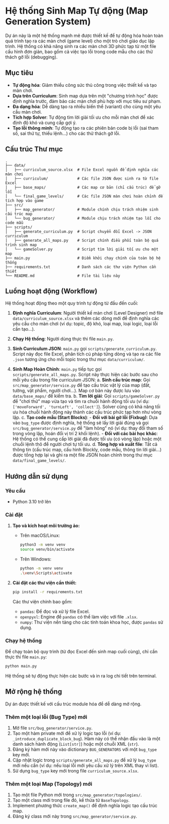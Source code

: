 # Hệ thống Sinh Map Tự động (Map Generation System)

Dự án này là một hệ thống mạnh mẽ được thiết kế để tự động hóa hoàn toàn quá trình tạo ra các màn chơi (game level) cho một trò chơi giáo dục lập trình. Hệ thống có khả năng sinh ra các màn chơi 3D phức tạp từ một file cấu hình đơn giản, bao gồm cả việc tạo lỗi trong code mẫu cho các thử thách gỡ lỗi (debugging).

## Mục tiêu

- **Tự động hóa**: Giảm thiểu công sức thủ công trong việc thiết kế và tạo màn chơi.
- **Dựa trên Curriculum**: Sinh map dựa trên một "chương trình học" được định nghĩa trước, đảm bảo các màn chơi phù hợp với mục tiêu sư phạm.
- **Đa dạng hóa**: Dễ dàng tạo ra nhiều biến thể (variant) cho cùng một yêu cầu màn chơi.
- **Tích hợp Solver**: Tự động tìm lời giải tối ưu cho mỗi màn chơi để xác định độ khó và cung cấp gợi ý.
- **Tạo lỗi thông minh**: Tự động tạo ra các phiên bản code bị lỗi (sai tham số, sai thứ tự, thiếu lệnh...) cho các thử thách gỡ lỗi.

## Cấu trúc Thư mục

```
.
├── data/
│   ├── curriculum_source.xlsx  # File Excel nguồn để định nghĩa các màn chơi
│   ├── curriculum/             # Các file JSON được sinh ra từ file Excel
│   ├── base_maps/              # Các map cơ bản (chỉ cấu trúc) để gỡ lỗi
│   └── final_game_levels/      # Các file JSON màn chơi hoàn chỉnh để tích hợp vào game
├── src/
│   ├── map_generator/          # Module chính chịu trách nhiệm sinh cấu trúc map
│   └── bug_generator/          # Module chịu trách nhiệm tạo lỗi cho code mẫu
├── scripts/
│   ├── generate_curriculum.py  # Script chuyển đổi Excel -> JSON curriculum
│   ├── generate_all_maps.py    # Script chính điều phối toàn bộ quá trình sinh map
│   └── gameSolver.py           # Script tìm lời giải tối ưu cho một map
├── main.py                     # Điểm khởi chạy chính của toàn bộ hệ thống
├── requirements.txt            # Danh sách các thư viện Python cần thiết
└── README.md                   # File tài liệu này
```

## Luồng hoạt động (Workflow)

Hệ thống hoạt động theo một quy trình tự động từ đầu đến cuối:

1.  **Định nghĩa Curriculum**: Người thiết kế màn chơi (Level Designer) mở file `data/curriculum_source.xlsx` và thêm các dòng mới để định nghĩa các yêu cầu cho màn chơi (ví dụ: topic, độ khó, loại map, loại logic, loại lỗi cần tạo...).

2.  **Chạy Hệ thống**: Người dùng thực thi file `main.py`.

3.  **Sinh Curriculum JSON**: `main.py` gọi `scripts/generate_curriculum.py`. Script này đọc file Excel, phân tích cú pháp từng dòng và tạo ra các file `.json` tương ứng cho mỗi topic trong thư mục `data/curriculum/`.

4.  **Sinh Map Hoàn Chỉnh**: `main.py` tiếp tục gọi `scripts/generate_all_maps.py`. Script này thực hiện các bước sau cho mỗi yêu cầu trong file curriculum JSON:
    a.  **Sinh cấu trúc map**: Gọi `src/map_generator/service.py` để tạo cấu trúc vật lý của map (đất, tường, vật phẩm, người chơi...). Map cơ bản này được lưu vào `data/base_maps/` để kiểm tra.
    b.  **Tìm lời giải**: Gọi `scripts/gameSolver.py` để "chơi thử" map vừa tạo và tìm ra chuỗi hành động tối ưu (ví dụ: `['moveForward', 'turnLeft', 'collect']`). Solver cũng có khả năng tối ưu hóa chuỗi hành động này thành các cấu trúc phức tạp hơn như vòng lặp.
    c.  **Tạo code mẫu (Start Blocks)**:
        - **Đối với bài gỡ lỗi (Fixbug)**: Dựa vào `bug_type` được định nghĩa, hệ thống sẽ lấy lời giải đúng và gọi `src/bug_generator/service.py` để "làm hỏng" nó (ví dụ: thay đổi tham số trong vòng lặp, hoán đổi vị trí 2 khối lệnh).
        - **Đối với các bài học khác**: Hệ thống có thể cung cấp lời giải đã được tối ưu (có vòng lặp) hoặc một chuỗi lệnh thô để người chơi tự tối ưu.
    d.  **Tổng hợp và xuất file**: Tất cả thông tin (cấu trúc map, cấu hình Blockly, code mẫu, thông tin lời giải...) được tổng hợp lại và ghi ra một file JSON hoàn chỉnh trong thư mục `data/final_game_levels/`.

## Hướng dẫn sử dụng

### Yêu cầu

- Python 3.10 trở lên

### Cài đặt

1.  **Tạo và kích hoạt môi trường ảo:**

    *   Trên macOS/Linux:
        ```bash
        python3 -m venv venv
        source venv/bin/activate
        ```
    *   Trên Windows:
        ```bash
        python -m venv venv
        .\venv\Scripts\activate
        ```

2.  **Cài đặt các thư viện cần thiết:**

    ```bash
    pip install -r requirements.txt
    ```
    Các thư viện chính bao gồm:
    - `pandas`: Để đọc và xử lý file Excel.
    - `openpyxl`: Engine để `pandas` có thể làm việc với file `.xlsx`.
    - `numpy`: Thư viện nền tảng cho các tính toán khoa học, được `pandas` sử dụng.

### Chạy hệ thống

Để chạy toàn bộ quy trình (từ đọc Excel đến sinh map cuối cùng), chỉ cần thực thi file `main.py`:

```bash
python main.py
```

Hệ thống sẽ tự động thực hiện các bước và in ra log chi tiết trên terminal.

## Mở rộng hệ thống

Dự án được thiết kế với cấu trúc module hóa để dễ dàng mở rộng.

### Thêm một loại lỗi (Bug Type) mới

1.  Mở file `src/bug_generator/service.py`.
2.  Tạo một hàm private mới để xử lý logic tạo lỗi (ví dụ: `_introduce_duplicate_block_bug`). Hàm này có thể nhận đầu vào là một danh sách hành động (`List[str]`) hoặc một chuỗi XML (`str`).
3.  Đăng ký hàm mới này vào dictionary `BUG_GENERATORS` với một `bug_type` key mới.
4.  Cập nhật logic trong `scripts/generate_all_maps.py` để xử lý `bug_type` mới nếu cần (ví dụ: nếu loại lỗi mới yêu cầu xử lý trên XML thay vì list).
5.  Sử dụng `bug_type` key mới trong file `curriculum_source.xlsx`.

### Thêm một loại Map (Topology) mới

1.  Tạo một file Python mới trong `src/map_generator/topologies/`.
2.  Tạo một class mới trong file đó, kế thừa từ `BaseTopology`.
3.  Implement phương thức `create_map()` để định nghĩa logic tạo cấu trúc map.
4.  Đăng ký class mới này trong `src/map_generator/service.py`.